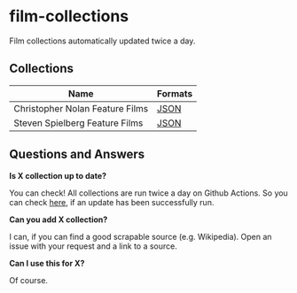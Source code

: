 # film-collections
Film collections automatically updated twice a day.

## Collections
| Name | Formats |
|---|---|
| Christopher Nolan Feature Films | [JSON](https://film-collections.simse.io/christopher-nolan-feature-films.json) |
| Steven Spielberg Feature Films | [JSON](https://film-collections.simse.io/steven-spielberg-feature-films.json) |

## Questions and Answers
**Is X collection up to date?**

You can check! All collections are run twice a day on Github Actions. So you can check [here](https://github.com/simse/film-collections/actions/workflows/run-everything.yaml), if an update has been successfully run.

**Can you add X collection?**

I can, if you can find a good scrapable source (e.g. Wikipedia). Open an issue with your request and a link to a source.

**Can I use this for X?**

Of course.